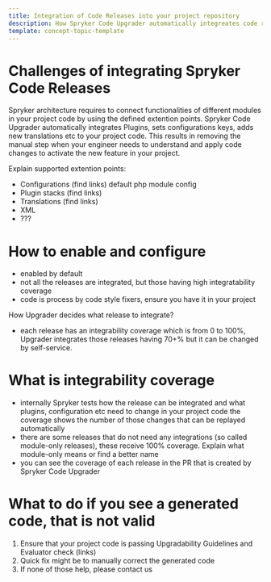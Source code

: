 ```yaml
---
title: Integration of Code Releases into your project repository
description: How Spryker Code Upgrader automatically integreates code releases into your code base
template: concept-topic-template
---
```


# Challenges of integrating Spryker Code Releases

Spryker architecture requires to connect functionalities of different modules in your project code by using the defined extention points. Spryker Code Upgrader automatically integrates Plugins, sets configurations keys, adds new translations etc to your project code. This results in removing the manual step when your engineer needs to understand and apply code changes to activate the new feature in your project.

Explain supported extention points:
- Configurations (find links)
    default php
    module config
- Plugin stacks (find links)
- Translations (find links)
- XML
- ???

# How to enable and configure

- enabled by default
- not all the releases are integrated, but those having high integratability coverage
- code is process by code style fixers, ensure you have it in your project

 How Upgrader decides what release to integrate?
- each release has an integrability coverage which is from 0 to 100%, Upgrader integrates those releases having 70+% but it can be changed by self-service.

# What is integrability coverage
- internally Spryker tests how the release can be integrated and what plugins, configuration etc need to change in your project code the coverage shows the number of those changes that can be replayed automatically
- there are some releases that do not need any integrations (so called module-only releases), these receive 100% coverage. Explain what module-only means or find a better name
- you can see the coverage of each release in the PR that is created by Spryker Code Upgrader

# What to do if you see a generated code, that is not valid
1. Ensure that your project code is passing Upgradability Guidelines and Evaluator check (links)
2. Quick fix might be to manually correct the generated code
3. If none of those help, please contact us
